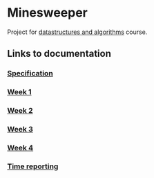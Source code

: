 # Minesweeper
Project for [datastructures and algorithms](https://github.com/TiraLabra/2019_alkukesa) course.

## Links to documentation
### [Specification](https://github.com/idaliisa/MineSweeper/blob/master/documentation/specification.md)
### [Week 1](https://github.com/idaliisa/MineSweeper/blob/master/documentation/week1.md)
### [Week 2](https://github.com/idaliisa/MineSweeper/blob/master/documentation/week2.md)
### [Week 3](https://github.com/idaliisa/MineSweeper/blob/master/documentation/week3.md)
### [Week 4](https://github.com/idaliisa/MineSweeper/blob/master/documentation/Week4.md)
### [Time reporting](https://github.com/idaliisa/MineSweeper/blob/master/documentation/timereport.md)

